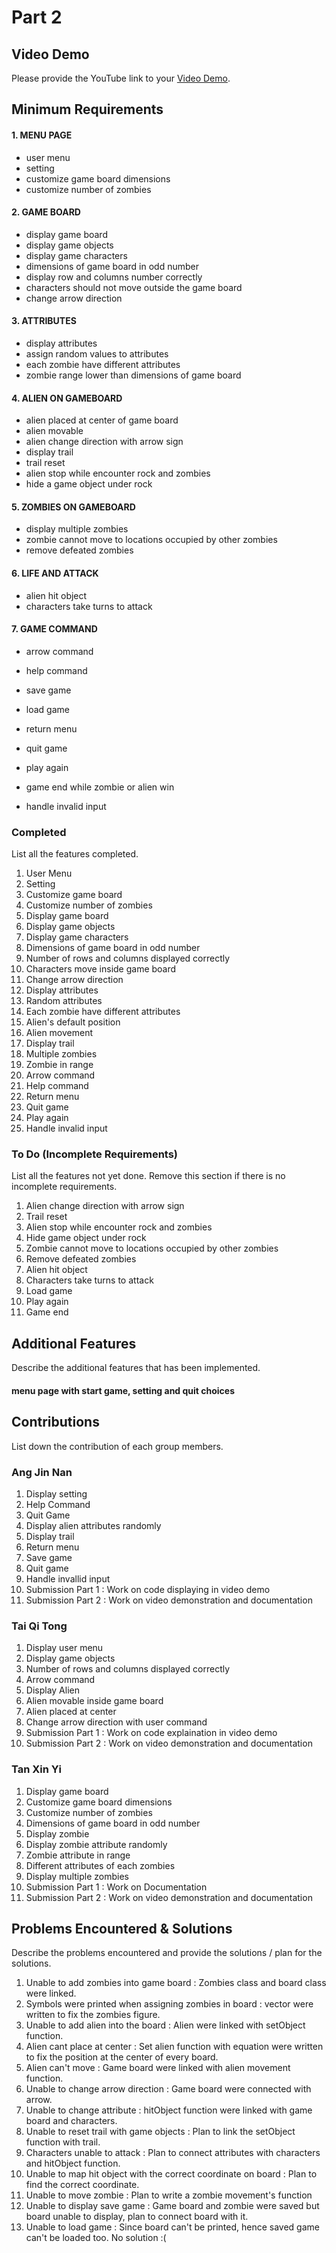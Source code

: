# Part 2

## Video Demo

Please provide the YouTube link to your [Video Demo](https://youtube.com).

## Minimum Requirements

#### 1. MENU PAGE
- user menu
- setting
- customize game board dimensions
- customize number of zombies

#### 2. GAME BOARD
- display game board
- display game objects
- display game characters
- dimensions of game board in odd number
- display row and columns number correctly 
- characters should not move outside the game board
- change arrow direction 

#### 3. ATTRIBUTES
- display attributes
- assign random values to attributes
- each zombie have different attributes
- zombie range lower than dimensions of game board

#### 4. ALIEN ON GAMEBOARD
- alien placed at center of game board
- alien movable
- alien change direction with arrow sign 
- display trail
- trail reset
- alien stop while encounter rock and zombies
- hide a game object under rock

#### 5. ZOMBIES ON GAMEBOARD
- display multiple zombies
- zombie cannot move to locations occupied by other zombies
- remove defeated zombies

#### 6. LIFE AND ATTACK
- alien hit object
- characters take turns to attack

#### 7. GAME COMMAND
- arrow command
- help command
- save game
- load game
- return menu
- quit game
- play again

- game end while zombie or alien win
- handle invalid input



### Completed

List all the features completed.

1.  User Menu
2.  Setting
3.  Customize game board
4.  Customize number of zombies
5.  Display game board
6.  Display game objects
7.  Display game characters
8.  Dimensions of game board in odd number
9.  Number of rows and columns displayed correctly 
10. Characters move inside game board
11. Change arrow direction 
12. Display attributes
13. Random attributes 
14. Each zombie have different attributes 
15. Alien's default position 
16. Alien movement
17. Display trail
18. Multiple zombies
19. Zombie in range
20. Arrow command
21. Help command
22. Return menu
23. Quit game
24. Play again
25. Handle invalid input

### To Do (Incomplete Requirements)

List all the features not yet done. Remove this section if there is no incomplete requirements.

1.  Alien change direction with arrow sign 
2.  Trail reset
3.  Alien stop while encounter rock and zombies
4.  Hide game object under rock
5.  Zombie cannot move to locations occupied by other zombies
6.  Remove defeated zombies
7.  Alien hit object
8.  Characters take turns to attack
9.  Load game
10. Play again 
11. Game end


## Additional Features

Describe the additional features that has been implemented.
#### menu page with start game, setting and quit choices


## Contributions

List down the contribution of each group members.

### Ang Jin Nan

1.  Display setting
2.  Help Command
3.  Quit Game
4.  Display alien attributes randomly
5.  Display trail
6.  Return menu
7.  Save game
8.  Quit game
9.  Handle invallid input
10. Submission Part 1 : Work on code displaying in video demo
11. Submission Part 2 : Work on video demonstration and documentation

### Tai Qi Tong

1.  Display user menu
2.  Display game objects
3.  Number of rows and columns displayed correctly 
4.  Arrow command
5.  Display Alien
6.  Alien movable inside game board
8.  Alien placed at center
9.  Change arrow direction with user command
10. Submission Part 1 : Work on code explaination in video demo
11. Submission Part 2 : Work on video demonstration and documentation

### Tan Xin Yi

1.  Display game board
2.  Customize game board dimensions
3.  Customize number of zombies
4.  Dimensions of game board in odd number
5.  Display zombie
6.  Display zombie attribute randomly 
7.  Zombie attribute in range
8.  Different attributes of each zombies
9.  Display multiple zombies
10. Submission Part 1 : Work on Documentation
11. Submission Part 2 : Work on video demonstration and documentation


## Problems Encountered & Solutions

Describe the problems encountered and provide the solutions / plan for the solutions.

1.  Unable to add zombies into game board                         : Zombies class and board class were linked.
1.  Symbols were printed when assigning zombies in board	   	  : vector<char> were written to fix the zombies figure.
2.  Unable to add alien into the board                            : Alien were linked with setObject function.
3.  Alien cant place at center                                    : Set alien function with equation were written to fix the position at the center of every board.
4.  Alien can't move                                              : Game board were linked with alien movement function.
5.  Unable to change arrow direction                              : Game board were connected with arrow.
6.  Unable to change attribute                                    : hitObject function were linked with game board and characters.
7.  Unable to reset trail with game objects                       : Plan to link the setObject function with trail.
8.  Characters unable to attack                                   : Plan to connect attributes with characters and hitObject function.
9.  Unable to map hit object with the correct coordinate on board : Plan to find the correct coordinate.
10.  Unable to move zombie                                        : Plan to write a zombie movement's function 
11.  Unable to display save game                                  : Game board and zombie were saved but board unable to display, plan to connect board with it.
12. Unable to load game                                           : Since board can't be printed, hence saved game can't be loaded too. No solution :(